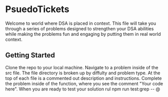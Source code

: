 # PsuedoTickets
Welcome to world where DSA is placed in context. This file will take you through a series of problems designed to strengthen your DSA abilities while making the problems fun and engaging by putting them in real world context. 

## Getting Started
Clone the repo to your local machine.
Navigate to a problem inside of the src file. The file directory is broken up by diffulty and problem type.
At the top of each file is a commented out description and instructions. Complete the problem inside of the function, where you see the comment "Your code here".
When you are ready to test your solution rul npm run test:grep -- @<problem ID>
